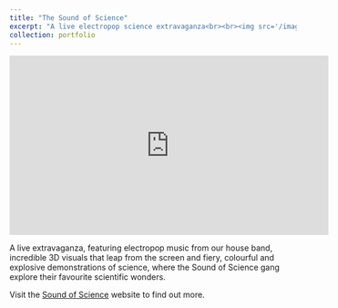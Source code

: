 ```yaml
---
title: "The Sound of Science"
excerpt: "A live electropop science extravaganza<br><br><img src='/images/sos/sospe.jpg'>"
collection: portfolio
---
```


<iframe width="560" height="315" src="https://www.youtube.com/embed/fcjgE9z0hTw" frameborder="0" allow="accelerometer; autoplay; clipboard-write; encrypted-media; gyroscope; picture-in-picture" allowfullscreen></iframe>

A live extravaganza, featuring electropop music from our house band, incredible 3D visuals that leap from the screen and fiery, colourful and explosive demonstrations of science, where the Sound of Science gang explore their favourite scientific wonders.

Visit the [Sound of Science](http://www.sound-of-science.com) website to find out more.
